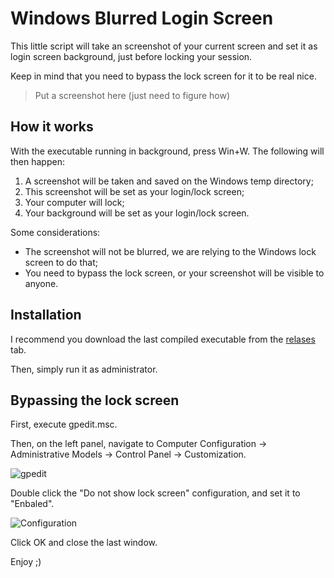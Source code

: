 # Windows Blurred Login Screen

This little script will take an screenshot of your current screen and set it as login screen background, just before locking your session.

Keep in mind that you need to bypass the lock screen for it to be real nice.

> Put a screenshot here (just need to figure how)

## How it works

With the executable running in background, press Win+W.
The following will then happen:

1. A screenshot will be taken and saved on the Windows temp directory;
1. This screenshot will be set as your login/lock screen;
1. Your computer will lock;
1. Your background will be set as your login/lock screen.

Some considerations:

* The screenshot will not be blurred, we are relying to the Windows lock screen to do that;
* You need to bypass the lock screen, or your screenshot will be visible to anyone.

## Installation

I recommend you download the last compiled executable from the [relases](https://github.com/rdmartins/lock/releases) tab.

Then, simply run it as administrator.

## Bypassing the lock screen

First, execute gpedit.msc.

Then, on the left panel, navigate to Computer Configuration -> Administrative Models -> Control Panel -> Customization.

![gpedit](https://user-images.githubusercontent.com/13852370/74116299-bfe4b780-4b91-11ea-99cc-cc77ccf5a5de.png)

Double click the "Do not show lock screen" configuration, and set it to "Enbaled".

![Configuration](https://user-images.githubusercontent.com/13852370/74116305-c3783e80-4b91-11ea-97b0-99599de76dd5.png)

Click OK and close the last window.

Enjoy ;)
